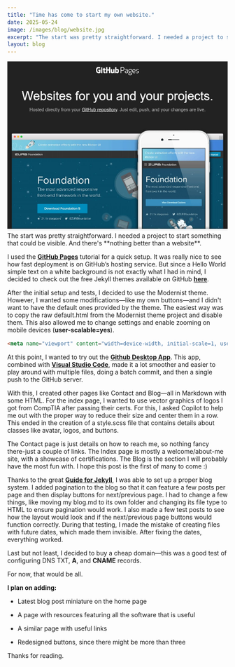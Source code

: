 ```yaml
---
title: "Time has come to start my own website."
date: 2025-05-24
image: /images/blog/website.jpg
excerpt: "The start was pretty straightforward. I needed a project to start something that can be visible. And there's nothing better than a website."
layout: blog
---
```

<img src="/images/blog/website.jpg" alt="Image description" class="responsive-image">
The start was pretty straightforward. I needed a project to start something that could be visible. And there's **nothing better than a website**.

I used the [**GitHub Pages**](https://pages.github.com/) tutorial for a quick setup. It was really nice to see how fast deployment is on GitHub’s hosting service. But since a Hello World simple text on a white background is not exactly what I had in mind, I decided to check out the free Jekyll themes available on GitHub [**here**](https://pages.github.com/themes/).

After the initial setup and tests, I decided to use the Modernist theme. However, I wanted some modifications—like my own buttons—and I didn't want to have the default ones provided by the theme. The easiest way was to copy the raw default.html from the Modernist theme project and disable them. This also allowed me to change settings and enable zooming on mobile devices (**user-scalable=yes**).
```html
<meta name="viewport" content="width=device-width, initial-scale=1, user-scalable=yes">
```

At this point, I wanted to try out the [**Github Desktop App**](https://github.com/apps/desktop). This app, combined with [**Visual Studio Code**](https://code.visualstudio.com/), made it a lot smoother and easier to play around with multiple files, doing a batch commit, and then a single push to the GitHub server.

With this, I created other pages like Contact and Blog—all in Markdown with some HTML. For the index page, I wanted to use vector graphics of logos I got from CompTIA after passing their certs. For this, I asked Copilot to help me out with the proper way to reduce their size and center them in a row. This ended in the creation of a style.scss file that contains details about classes like avatar, logos, and buttons.

The Contact page is just details on how to reach me, so nothing fancy there-just a couple of links. The Index page is mostly a welcome/about-me site, with a showcase of certifications. The Blog is the section I will probably have the most fun with. I hope this post is the first of many to come :)

Thanks to the great [**Guide for Jekyll**](https://jekyllrb.com), I was able to set up a proper blog system. I added pagination to the blog so that it can feature a few posts per page and then display buttons for next/previous page. I had to change a few things, like moving my blog.md to its own folder and changing its file type to HTML to ensure pagination would work. I also made a few test posts to see how the layout would look and if the next/previous page buttons would function correctly. During that testing, I made the mistake of creating files with future dates, which made them invisible. After fixing the dates, everything worked.

Last but not least, I decided to buy a cheap domain—this was a good test of configuring DNS TXT, **A**, and **CNAME** records.

For now, that would be all.

**I plan on adding:**

* Latest blog post miniature on the home page

* A page with resources featuring all the software that is useful

* A similar page with useful links

* Redesigned buttons, since there might be more than three

Thanks for reading.